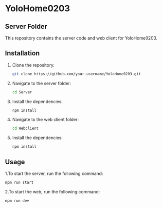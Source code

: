 # YoloHome0203

## Server Folder

This repository contains the server code and web client for YoloHome0203.

## Installation

1. Clone the repository:

   ```bash
   git clone https://github.com/your-username/YoloHome0203.git
   ```

2. Navigate to the server folder:

   ```bash
   cd Server
   ```

3. Install the dependencies:

   ```bash
   npm install
   ```

4. Navigate to the web client folder:

   ```bash
   cd Webclient
   ```

5. Install the dependencies:

   ```bash
   npm install
   ```

## Usage

1.To start the server, run the following command:

```bash
npm run start
```

2.To start the web, run the following command:

```bash
npm run dev
```
